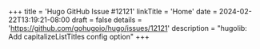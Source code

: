 +++
title = 'Hugo GitHub Issue #12121'
linkTitle = 'Home'
date = 2024-02-22T13:19:21-08:00
draft = false
details = 'https://github.com/gohugoio/hugo/issues/12121'
description = "hugolib: Add capitalizeListTitles config option"
+++
